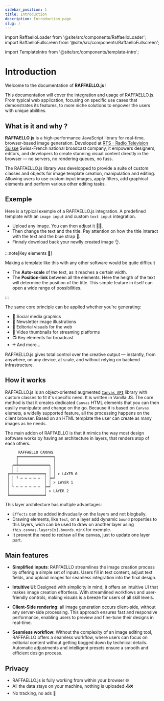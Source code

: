 ```yaml
---
sidebar_position: 1
title: Introduction
description: Introduction page
slug: /
---
```


<!-- MAIN IMPORTS -->
import RaffaelloLoader from '@site/src/components/RaffaelloLoader';
import RaffaelloFullscreen from '@site/src/components/RaffaelloFullscreen';

import TemplateIntro from '@site/src/components/template-intro';

# Introduction

<!-- MAIN LOADING -->
<RaffaelloLoader license="MXunPm" />
<RaffaelloFullscreen className="js-previewImage" />

Welcome to the documentation of <b>RAFFAELLO.js</b> !

This documentation will cover the integration and usage of RAFFAELLO.js. From typical web application, focusing on specific use cases that demonstrates its features, to more niche solutions to enpower the users with unique abilities.

## What is it and why ?

**RAFFAELLO.js** is a high-performance JavaScript library for real-time, browser-based image generation. Developed at [RTS - Radio Television Suisse](https://www.rts.ch/) Swiss-French national broadcast company, it empowers designers, editors, and developers to create stunning visual content directly in the browser — no servers, no rendering queues, no fuss.

The RAFFAELLO.js library was developped to provide a suite of custom classes and objects for image template creation, manipulation and editing. Allowing users to use custom input images, apply filters, add graphical elements and perform various other editing tasks. 

## Exemple

Here is a typical exemple of a RAFFAELLO.js integration. A predefined template with an `image input` and custom `text input` integration. 

- Upload any image. You can then adjust it 🙆‍♀️.
- Then change the text and the title. Pay attention on how the title interact with the text and the blue strap 👀. 
- Finnaly download back your newlly created image 👌.

<TemplateIntro />

:::note[Key elements 🤔]

Making a template like this with any other software would be quite difficult 
- The **Auto-scale** of the text, as it reaches a certain width.
- The **Position-link** between all the elements. Here the heigth of the text will determine the position of the title. This simple feature in itself can open a wide range of possibilities.

:::

The same core principle can be applied whether you're generating:
- 📱 Social media graphics
- 📨 Newsletter image illustrations
- 📰 Editorial visuals for the web
- 🎥 Video thumbnails for streaming platforms
- 📺 Key elements for broadcast
- ➕ And more…

RAFFAELLO.js gives total control over the creative output — instantly, from anywhere, on any device, at scale, and without relying on backend infrastructure.


## How it works

RAFFAELLO.js is an object-oriented augmented [`Canvas API`](https://developer.mozilla.org/en-US/docs/Web/API/Canvas_API) library with custom classes to fit it's specific need. It is written in Vanilla JS. 
The core method is that it creates dedicated `Canvas` HTML elements that you can then easilly manipulate and change on the go. Because it is based on `Canvas` elemets, a widelly supported feature, all the processing happens on the client browser.
Based on an HTML template the user can create as many images as he needs.

The main addon of RAFFAELLO is that it mimics the way most design software works by having an architecture in layers, that renders atop of each others. 

```text
      RAFFAELLO CANVAS
     ╒════════════════╕
     │                │
   ╒═╧══════════════╕ │
   │ ┊              │ │
 ╒═╧══════════════╕ │ │ > LAYER 0
 │ ┊ └ ┉ ┉ ┉ ┉ ┉  │ ╞═╛
 │ ┊              │ │ > LAYER 1
 │ └ ┉ ┉ ┉ ┉ ┉ ┉  ╞═╛
 │                │ > LAYER 2
 ╘════════════════╛
```
This layer architecture has multiple advantages:
- `Effects` can be added indivudually on the layers and not blogbally.
- Drawing elements, like `Text`, on a layer add dynamic `bound` properties to this layers, wich can be used to draw on another layer using `this.canvas.layers[x].bounds.minX` for exemple.
- It prevent the need to redraw all the canvas, just to update one layer part.

## Main features

- **Simplified inputs**: RAFFAELLO streamlines the image creation process by offering a simple set of inputs. Users fill in text content, adjust text fields, and upload images for seamless integration into the final design.

- **Intuitive UI**: Designed with simplicity in mind, it offers an intuitive UI that makes image creation effortless. With streamlined workflows and user-friendly controls, making visuals is a breeze for users of all skill levels.

- **Client-Side rendering**:  all image generation occurs client-side, without any server-side processing. This approach ensures fast and responsive performance, enabling users to preview and fine-tune their designs in real-time.

- **Seamless workflow**: Without the complexity of an image editing tool, RAFFAELLO offers a seamless workflow, where users can focus on editorial content without getting bogged down by technical details. Automatic adjustments and intelligent presets ensure a smooth and efficient design process.

## Privacy

- RAFFAELLO.js is fully working from within your browser 🌐
- All the data stays on your machine, nothing is uploaded 📤❌
- No tracking, no ads 🚫
